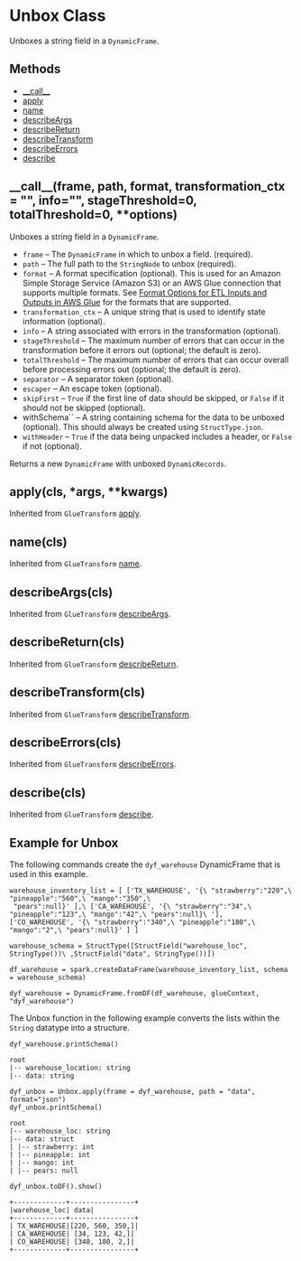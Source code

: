 # Unbox Class<a name="aws-glue-api-crawler-pyspark-transforms-Unbox"></a>

Unboxes a string field in a `DynamicFrame`\.

## Methods<a name="aws-glue-api-crawler-pyspark-transforms-Unbox-_methods"></a>
+ [\_\_call\_\_](#aws-glue-api-crawler-pyspark-transforms-Unbox-__call__)
+ [apply](#aws-glue-api-crawler-pyspark-transforms-Unbox-apply)
+ [name](#aws-glue-api-crawler-pyspark-transforms-Unbox-name)
+ [describeArgs](#aws-glue-api-crawler-pyspark-transforms-Unbox-describeArgs)
+ [describeReturn](#aws-glue-api-crawler-pyspark-transforms-Unbox-describeReturn)
+ [describeTransform](#aws-glue-api-crawler-pyspark-transforms-Unbox-describeTransform)
+ [describeErrors](#aws-glue-api-crawler-pyspark-transforms-Unbox-describeErrors)
+ [describe](#aws-glue-api-crawler-pyspark-transforms-Unbox-describe)

## \_\_call\_\_\(frame, path, format, transformation\_ctx = "", info="", stageThreshold=0, totalThreshold=0, \*\*options\)<a name="aws-glue-api-crawler-pyspark-transforms-Unbox-__call__"></a>

Unboxes a string field in a `DynamicFrame`\.
+ `frame` – The `DynamicFrame` in which to unbox a field\. \(required\)\.
+ `path` – The full path to the `StringNode` to unbox \(required\)\.
+ `format` – A format specification \(optional\)\. This is used for an Amazon Simple Storage Service \(Amazon S3\) or an AWS Glue connection that supports multiple formats\. See [Format Options for ETL Inputs and Outputs in AWS Glue](aws-glue-programming-etl-format.md) for the formats that are supported\.
+ `transformation_ctx` – A unique string that is used to identify state information \(optional\)\.
+ `info` – A string associated with errors in the transformation \(optional\)\.
+ `stageThreshold` – The maximum number of errors that can occur in the transformation before it errors out \(optional; the default is zero\)\.
+ `totalThreshold` – The maximum number of errors that can occur overall before processing errors out \(optional; the default is zero\)\.
+ `separator` – A separator token \(optional\)\.
+ `escaper` – An escape token \(optional\)\.
+ `skipFirst` – `True` if the first line of data should be skipped, or `False` if it should not be skipped \(optional\)\.
+ withSchema`` – A string containing schema for the data to be unboxed \(optional\)\. This should always be created using `StructType.json`\.
+ `withHeader` – `True` if the data being unpacked includes a header, or `False` if not \(optional\)\.

Returns a new `DynamicFrame` with unboxed `DynamicRecords`\.

## apply\(cls, \*args, \*\*kwargs\)<a name="aws-glue-api-crawler-pyspark-transforms-Unbox-apply"></a>

Inherited from `GlueTransform` [apply](aws-glue-api-crawler-pyspark-transforms-GlueTransform.md#aws-glue-api-crawler-pyspark-transforms-GlueTransform-apply)\.

## name\(cls\)<a name="aws-glue-api-crawler-pyspark-transforms-Unbox-name"></a>

Inherited from `GlueTransform` [name](aws-glue-api-crawler-pyspark-transforms-GlueTransform.md#aws-glue-api-crawler-pyspark-transforms-GlueTransform-name)\.

## describeArgs\(cls\)<a name="aws-glue-api-crawler-pyspark-transforms-Unbox-describeArgs"></a>

Inherited from `GlueTransform` [describeArgs](aws-glue-api-crawler-pyspark-transforms-GlueTransform.md#aws-glue-api-crawler-pyspark-transforms-GlueTransform-describeArgs)\.

## describeReturn\(cls\)<a name="aws-glue-api-crawler-pyspark-transforms-Unbox-describeReturn"></a>

Inherited from `GlueTransform` [describeReturn](aws-glue-api-crawler-pyspark-transforms-GlueTransform.md#aws-glue-api-crawler-pyspark-transforms-GlueTransform-describeReturn)\.

## describeTransform\(cls\)<a name="aws-glue-api-crawler-pyspark-transforms-Unbox-describeTransform"></a>

Inherited from `GlueTransform` [describeTransform](aws-glue-api-crawler-pyspark-transforms-GlueTransform.md#aws-glue-api-crawler-pyspark-transforms-GlueTransform-describeTransform)\.

## describeErrors\(cls\)<a name="aws-glue-api-crawler-pyspark-transforms-Unbox-describeErrors"></a>

Inherited from `GlueTransform` [describeErrors](aws-glue-api-crawler-pyspark-transforms-GlueTransform.md#aws-glue-api-crawler-pyspark-transforms-GlueTransform-describeErrors)\.

## describe\(cls\)<a name="aws-glue-api-crawler-pyspark-transforms-Unbox-describe"></a>

Inherited from `GlueTransform` [describe](aws-glue-api-crawler-pyspark-transforms-GlueTransform.md#aws-glue-api-crawler-pyspark-transforms-GlueTransform-describe)\.

## Example for Unbox<a name="pyspark-Unbox-example"></a>

The following commands create the `dyf_warehouse` DynamicFrame that is used in this example\.

```
warehouse_inventory_list = [ ['TX_WAREHOUSE', '{\ "strawberry":"220",\ "pineapple":"560",\ "mango":"350",\
 "pears":null}' ],\ ['CA_WAREHOUSE', '{\ "strawberry":"34",\ "pineapple":"123",\ "mango":"42",\ "pears":null}\ '], 
['CO_WAREHOUSE', '{\ "strawberry":"340",\ "pineapple":"180",\ "mango":"2",\ "pears":null}' ] ] 

warehouse_schema = StructType([StructField("warehouse_loc", StringType())\ ,StructField("data", StringType())]) 

df_warehouse = spark.createDataFrame(warehouse_inventory_list, schema = warehouse_schema)

dyf_warehouse = DynamicFrame.fromDF(df_warehouse, glueContext, "dyf_warehouse")
```

The Unbox function in the following example converts the lists within the `String` datatype into a structure\.

```
dyf_warehouse.printSchema()

root
|-- warehouse_location: string
|-- data: string

dyf_unbox = Unbox.apply(frame = dyf_warehouse, path = "data", format="json")
dyf_unbox.printSchema()

root
|-- warehouse_loc: string
|-- data: struct
| |-- strawberry: int
| |-- pineapple: int
| |-- mango: int
| |-- pears: null 

dyf_unbox.toDF().show() 

+-------------+----------------+
|warehouse_loc| data|
+-------------+----------------+
| TX_WAREHOUSE|[220, 560, 350,]|
| CA_WAREHOUSE| [34, 123, 42,]|
| CO_WAREHOUSE| [340, 180, 2,]|
+-------------+----------------+
```